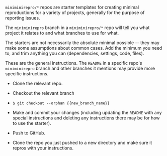 `miniminirepro/*` repos are starter templates for creating minimal reproductions for a variety of projects, generally for the purpose of reporting issues.

The `miniminirepro` branch in a `miniminirepro/*` repo will tell you what project it relates to and what branches to use for what.

The starters are not necessarily the absolute minimal possible -- they may make some assumptions about common cases. Add the minimum you need to, and trim anything you can (dependencies, settings, code, files).

These are the general instructions. The `README` in a specific repo's `miniminirepro` branch and other branches it mentions may provide more specific instructions.

* Clone the relevant repo.

* Checkout the relevant branch

* `$ git checkout --orphan {{new_branch_name}}`

* Make and commit your changes (including updating the `README` with any special instructions and deleting any instructions there may be for how to use the starter).

* Push to GitHub.

* Clone the repo you just pushed to a new directory and make sure it repros with your instructions.
